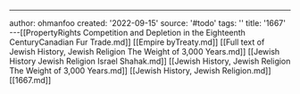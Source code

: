 ---
author: ohmanfoo
created: '2022-09-15'
source: '#todo'
tags: ''
title: '1667'
---[[PropertyRights Competition and Depletion in the Eighteenth CenturyCanadian Fur Trade.md]]
[[Empire byTreaty.md]]
[[Full text of Jewish History, Jewish Religion The Weight of 3,000 Years.md]]
[[Jewish History Jewish Religion Israel Shahak.md]]
[[Jewish History, Jewish Religion The Weight of 3,000 Years.md]]
[[Jewish History, Jewish Religion.md]]
[[1667.md]]
